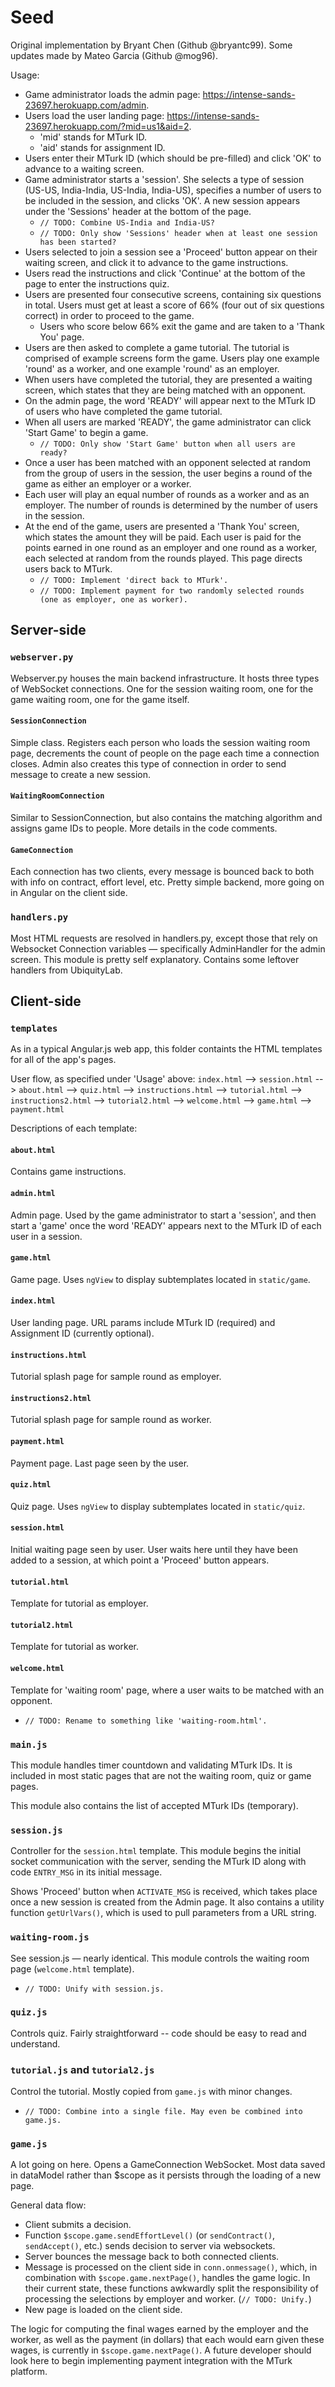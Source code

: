 # Seed
Original implementation by Bryant Chen (Github @bryantc99). Some updates made by Mateo Garcia (Github @mog96).

Usage:
- Game administrator loads the admin page: https://intense-sands-23697.herokuapp.com/admin.
- Users load the user landing page: https://intense-sands-23697.herokuapp.com/?mid=us1&aid=2.
  - 'mid' stands for MTurk ID.
  - 'aid' stands for assignment ID.
- Users enter their MTurk ID (which should be pre-filled) and click 'OK' to advance to a waiting screen.
- Game administrator starts a 'session'. She selects a type of session (US-US, India-India, US-India, India-US), specifies a number of users to be included in the session, and clicks 'OK'. A new session appears under the 'Sessions' header at the bottom of the page.
  - `// TODO: Combine US-India and India-US?`
  - `// TODO: Only show 'Sessions' header when at least one session has been started?`
- Users selected to join a session see a 'Proceed' button appear on their waiting screen, and click it to advance to the game instructions.
- Users read the instructions and click 'Continue' at the bottom of the page to enter the instructions quiz.
- Users are presented four consecutive screens, containing six questions in total. Users must get at least a score of 66% (four out of six questions correct) in order to proceed to the game.
  - Users who score below 66% exit the game and are taken to a 'Thank You' page.
- Users are then asked to complete a game tutorial. The tutorial is comprised of example screens form the game. Users play one example 'round' as a worker, and one example 'round' as an employer.
- When users have completed the tutorial, they are presented a waiting screen, which states that they are being matched with an opponent.
- On the admin page, the word 'READY' will appear next to the MTurk ID of users who have completed the game tutorial.
- When all users are marked 'READY', the game administrator can click 'Start Game' to begin a game.
  - `// TODO: Only show 'Start Game' button when all users are ready?`
- Once a user has been matched with an opponent selected at random from the group of users in the session, the user begins a round of the game as either an employer or a worker.
- Each user will play an equal number of rounds as a worker and as an employer. The number of rounds is determined by the number of users in the session.
- At the end of the game, users are presented a 'Thank You' screen, which states the amount they will be paid. Each user is paid for the points earned in one round as an employer and one round as a worker, each selected at random from the rounds played. This page directs users back to MTurk.
  - `// TODO: Implement 'direct back to MTurk'.`
  - `// TODO: Implement payment for two randomly selected rounds (one as employer, one as worker).`

## Server-side
### `webserver.py`
Webserver.py houses the main backend infrastructure. It hosts three types of WebSocket connections. One for the session waiting room, one for the game waiting room, one for the game itself.

#### `SessionConnection`
Simple class. Registers each person who loads the session waiting room page, decrements the count of people on the page each time a connection closes. Admin also creates this type of connection in order to send message to create a new session.

#### `WaitingRoomConnection`
Similar to SessionConnection, but also contains the matching algorithm and assigns game IDs to people. More details in the code comments.

#### `GameConnection`
Each connection has two clients, every message is bounced back to both with info on contract, effort level, etc. Pretty simple backend, more going on in Angular on the client side.

### `handlers.py`
Most HTML requests are resolved in handlers.py, except those that rely on Websocket Connection variables — specifically AdminHandler for the admin screen. This module is pretty self explanatory. Contains some leftover handlers from UbiquityLab.


## Client-side
### `templates`
As in a typical Angular.js web app, this folder containts the HTML templates for all of the app's pages.

User flow, as specified under 'Usage' above:
`index.html` --> `session.html` --> `about.html` --> `quiz.html` --> `instructions.html` --> `tutorial.html` --> `instructions2.html` --> `tutorial2.html` --> `welcome.html` --> `game.html` --> `payment.html`

Descriptions of each template:
#### `about.html`
Contains game instructions.
#### `admin.html`
Admin page. Used by the game administrator to start a 'session', and then start a 'game' once the word 'READY' appears next to the MTurk ID of each user in a session.
#### `game.html`
Game page. Uses `ngView` to display subtemplates located in `static/game`.
#### `index.html`
User landing page. URL params include MTurk ID (required) and Assignment ID (currently optional).
#### `instructions.html`
Tutorial splash page for sample round as employer.
#### `instructions2.html`
Tutorial splash page for sample round as worker.
#### `payment.html`
Payment page. Last page seen by the user.
#### `quiz.html`
Quiz page. Uses `ngView` to display subtemplates located in `static/quiz`.
#### `session.html`
Initial waiting page seen by user. User waits here until they have been added to a session, at which point a 'Proceed' button appears.
#### `tutorial.html`
Template for tutorial as employer.
#### `tutorial2.html`
Template for tutorial as worker.
#### `welcome.html`
Template for 'waiting room' page, where a user waits to be matched with an opponent.
  - `// TODO: Rename to something like 'waiting-room.html'.`

### `main.js`
This module handles timer countdown and validating MTurk IDs. It is included in most static pages that are not the waiting room, quiz or game pages.

This module also contains the list of accepted MTurk IDs (temporary).

### `session.js`
Controller for the `session.html` template. This module begins the initial socket communication with the server, sending the MTurk ID along with code `ENTRY_MSG` in its initial message.

Shows 'Proceed' button when `ACTIVATE_MSG` is received, which takes place once a new session is created from the Admin page. It also contains a utility function `getUrlVars()`, which is used to pull parameters from a URL string.

### `waiting-room.js`
See session.js — nearly identical. This module controls the waiting room page (`welcome.html` template).
  - `// TODO: Unify with session.js.`

### `quiz.js`
Controls quiz. Fairly straightforward -- code should be easy to read and understand.

### `tutorial.js` and `tutorial2.js`
Control the tutorial. Mostly copied from `game.js` with minor changes.
  - `// TODO: Combine into a single file. May even be combined into game.js.`

### `game.js`
A lot going on here. Opens a GameConnection WebSocket. Most data saved in dataModel rather than $scope as it persists through the loading of a new page.

General data flow:
-	Client submits a decision.
-	Function `$scope.game.sendEffortLevel()` (or `sendContract()`, `sendAccept()`, etc.) sends decision to server via websockets.
-	Server bounces the message back to both connected clients.
-	Message is processed on the client side in `conn.onmessage()`, which, in combination with `$scope.game.nextPage()`, handles the game logic. In their current state, these functions awkwardly split the responsibility of processing the selections by employer and worker. (`// TODO: Unify.`)
- New page is loaded on the client side.

The logic for computing the final wages earned by the employer and the worker, as well as the payment (in dollars) that each would earn given these wages, is currently in `$scope.game.nextPage()`. A future developer should look here to begin implementing payment integration with the MTurk platform.